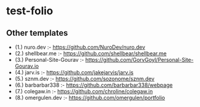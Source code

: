 # test-folio

## Other templates

- (1.) nuro.dev :- https://github.com/NuroDev/nuro.dev
- (2.) shellbear.me :- https://github.com/shellbear/shellbear.me
- (3.) Personal-Site-Gourav :- https://github.com/GorvGoyl/Personal-Site-Gourav.io
- (4.) jarv.is :- https://github.com/jakejarvis/jarv.is
- (5.) sznm.dev :- https://github.com/sozonome/sznm.dev
- (6.) barbarbar338 :- https://github.com/barbarbar338/webpage
- (7.) colegaw.in :- https://github.com/chroline/colegaw.in
- (8.) omergulen.dev :- https://github.com/omergulen/portfolio
